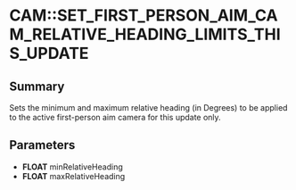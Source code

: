# CAM::SET_FIRST_PERSON_AIM_CAM_RELATIVE_HEADING_LIMITS_THIS_UPDATE

## Summary
Sets the minimum and maximum relative heading (in Degrees) to be applied to the active first-person aim camera for this update only.

## Parameters
* **FLOAT** minRelativeHeading
* **FLOAT** maxRelativeHeading